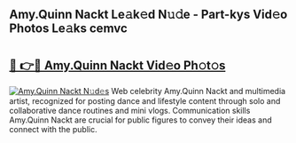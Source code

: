 ## Amy.Quinn Nackt Le𝚊k𝚎d N𝚞𝚍e - Part-kys Vid𝚎o Photos Le𝚊ks cemvc

# <h2><a href="http://fb25v8.evod.top/?m=Amy.Quinn+Nackt">🔗 👉🔴 Amy.Quinn Nackt Vid𝚎o Ph𝚘t𝚘s</a></h2>

[![Amy.Quinn Nackt N𝚞d𝚎s](https://i.imgur.com/8V9OHl7.gif)](http://fb25v8.evod.top/?m=Amy.Quinn+Nackt)
Web celebrity Amy.Quinn Nackt and multimedia artist, recognized for posting dance and lifestyle content through solo and collaborative dance routines and mini vlogs. Communication skills Amy.Quinn Nackt are crucial for public figures to convey their ideas and connect with the public. 
